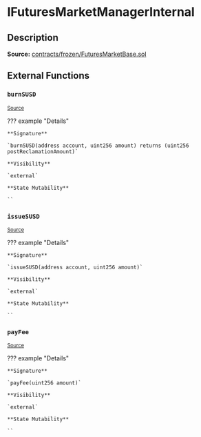# IFuturesMarketManagerInternal

## Description

**Source:** [contracts/frozen/FuturesMarketBase.sol](https://github.com/Synthetixio/synthetix/tree/v2.91.1/contracts/frozen/FuturesMarketBase.sol)

## External Functions

### `burnSUSD`

<sub>[Source](https://github.com/Synthetixio/synthetix/tree/v2.91.1/contracts/frozen/FuturesMarketBase.sol#L75)</sub>

??? example "Details"

    **Signature**

    `burnSUSD(address account, uint256 amount) returns (uint256 postReclamationAmount)`

    **Visibility**

    `external`

    **State Mutability**

    ``

### `issueSUSD`

<sub>[Source](https://github.com/Synthetixio/synthetix/tree/v2.91.1/contracts/frozen/FuturesMarketBase.sol#L73)</sub>

??? example "Details"

    **Signature**

    `issueSUSD(address account, uint256 amount)`

    **Visibility**

    `external`

    **State Mutability**

    ``

### `payFee`

<sub>[Source](https://github.com/Synthetixio/synthetix/tree/v2.91.1/contracts/frozen/FuturesMarketBase.sol#L77)</sub>

??? example "Details"

    **Signature**

    `payFee(uint256 amount)`

    **Visibility**

    `external`

    **State Mutability**

    ``
